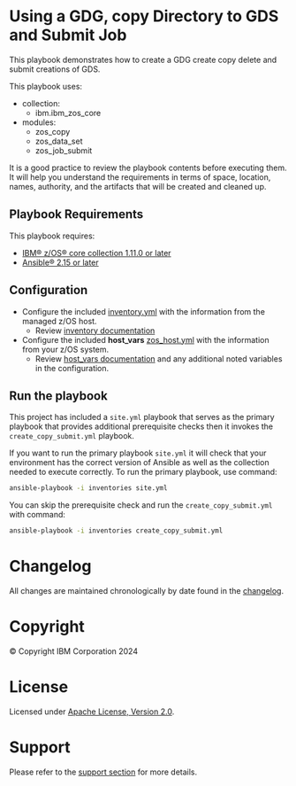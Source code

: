 # Using a GDG, copy Directory to GDS and Submit Job
This playbook demonstrates how to create a GDG create copy delete and submit
creations of GDS.

This playbook uses:
  - collection:
    - ibm.ibm_zos_core
  - modules:
    - zos_copy
    - zos_data_set
    - zos_job_submit

It is a good practice to review the playbook contents before executing
them. It will help you understand the requirements in terms of space, location,
names, authority, and the artifacts that will be created and cleaned up.

## Playbook Requirements

This playbook requires:
- [IBM® z/OS® core collection 1.11.0 or later](https://galaxy.ansible.com/ibm/ibm_zos_core)
- [Ansible® 2.15 or later](https://docs.ansible.com/ansible/latest/installation_guide/intro_installation.html)

## Configuration
- Configure the included [inventory.yml](inventories/inventory.yml) with the
  information from the managed z/OS host.
  - Review [inventory documentation](../../../docs/share/zos_core/configure_inventory.md)
- Configure the included **host_vars** [zos_host.yml](inventories/host_vars/zos_host.yml)
  with the information from your z/OS system.
  - Review [host_vars documentation](../../../docs/share/zos_core/configure_host_vars.md)
    and any additional noted variables in the configuration.

## Run the playbook

This project has included a `site.yml` playbook that serves as the primary playbook
that provides additional prerequisite checks then it invokes the `create_copy_submit.yml`
playbook.

If you want to run the primary playbook `site.yml` it will check that your environment
has the correct version of Ansible as well as the collection needed to execute
correctly. To run the primary playbook, use command:

```bash
ansible-playbook -i inventories site.yml
```

You can skip the prerequisite check and run the `create_copy_submit.yml` with
command:

```bash
ansible-playbook -i inventories create_copy_submit.yml
```

# Changelog
All changes are maintained chronologically by date found in the
[changelog](changelog.yml).

# Copyright
© Copyright IBM Corporation 2024

# License
Licensed under [Apache License,
Version 2.0](https://opensource.org/licenses/Apache-2.0).

# Support
Please refer to the [support section](../../../README.md#support) for more
details.
